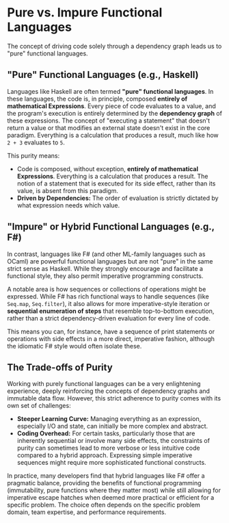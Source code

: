 # Pure vs. Impure Functional Languages

The concept of driving code solely through a dependency graph leads us to "pure" functional languages.

## "Pure" Functional Languages (e.g., Haskell)

Languages like Haskell are often termed **"pure" functional languages**. In these languages, the code is, in principle, composed **entirely of mathematical Expressions**. Every piece of code evaluates to a value, and the program's execution is entirely determined by the **dependency graph** of these expressions. The concept of "executing a statement" that doesn't return a value or that modifies an external state doesn't exist in the core paradigm. Everything is a calculation that produces a result, much like how `2 + 3` evaluates to `5`.

This purity means:

*   Code is composed, without exception, **entirely of mathematical Expressions**. Everything is a calculation that produces a result. The notion of a statement that is executed for its side effect, rather than its value, is absent from this paradigm.
*   **Driven by Dependencies:** The order of evaluation is strictly dictated by what expression needs which value.

## "Impure" or Hybrid Functional Languages (e.g., F#)

In contrast, languages like F# (and other ML-family languages such as OCaml) are powerful functional languages but are not "pure" in the same strict sense as Haskell. While they strongly encourage and facilitate a functional style, they also permit imperative programming constructs.

A notable area is how sequences or collections of operations might be expressed. While F# has rich functional ways to handle sequences (like `Seq.map`, `Seq.filter`), it also allows for more imperative-style iteration or **sequential enumeration of steps** that resemble top-to-bottom execution, rather than a strict dependency-driven evaluation for every line of code.

This means you can, for instance, have a sequence of print statements or operations with side effects in a more direct, imperative fashion, although the idiomatic F# style would often isolate these.

## The Trade-offs of Purity

Working with purely functional languages can be a very enlightening experience, deeply reinforcing the concepts of dependency graphs and immutable data flow. However, this strict adherence to purity comes with its own set of challenges:

*   **Steeper Learning Curve:** Managing everything as an expression, especially I/O and state, can initially be more complex and abstract.
*   **Coding Overhead:** For certain tasks, particularly those that are inherently sequential or involve many side effects, the constraints of purity can sometimes lead to more verbose or less intuitive code compared to a hybrid approach. Expressing simple imperative sequences might require more sophisticated functional constructs.

In practice, many developers find that hybrid languages like F# offer a pragmatic balance, providing the benefits of functional programming (immutability, pure functions where they matter most) while still allowing for imperative escape hatches when deemed more practical or efficient for a specific problem. The choice often depends on the specific problem domain, team expertise, and performance requirements.